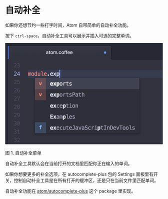 # 自动补全

如果你还想节约一些打字时间，Atom 自带简单的自动补全功能。

按下 `ctrl-space`，自动补全工具可以展示并插入可选的完整单词。

![autocomplete](./images/autocomplete.png)

图 1. 自动补全菜单

自动补全工具默认会在当前打开的文档里匹配你正在输入的单词。

如果你想要更多的补全选项，在 autocomplete-plus 包的 Settings 面板里有开关，控制自动补全工具是在所有打开的缓冲区，还是只在当前文件里匹配单词。

自动补全功能在 [atom/autocomplete-plus](https://github.com/atom/autocomplete-plus) 这个 package 里实现。
